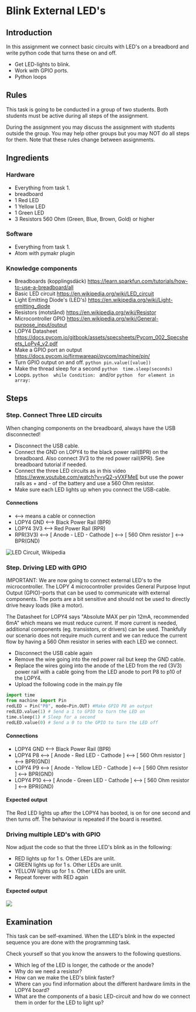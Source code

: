# Blink External LED's

## Introduction
In this assignment we connect basic circuits with LED's on a breadbord and write python code that turns these on and off. 

 * Get LED-lights to blink.
 * Work with GPIO ports.
 * Python loops
 

## Rules

This task is going to be conducted in a group of two students. Both students must be active during all steps of the assignment.

During the assignment you may discuss the assignment with students outside the group. You may help other groups but you may NOT do all steps for them. Note that these rules change between assignments.

## Ingredients

### Hardware
 * Everything from task 1.
 * breadboard
 * 1 Red LED
 * 1 Yellow LED
 * 1 Green LED
 * 3 Resistors 560 Ohm (Green, Blue, Brown, Gold) or higher
 
### Software 
 * Everything from task 1.
 * Atom with pymakr plugin

### Knowledge components
 * Breadboards (kopplingsdäck) https://learn.sparkfun.com/tutorials/how-to-use-a-breadboard/all
 * Basic LED circuit https://en.wikipedia.org/wiki/LED_circuit
  * Light Emitting Diode's (LED's) https://en.wikipedia.org/wiki/Light-emitting_diode
  * Resistors (motstånd) https://en.wikipedia.org/wiki/Resistor
 * Microcontroller GPIO https://en.wikipedia.org/wiki/General-purpose_input/output
  * LOPY4 Datasheet https://docs.pycom.io/gitbook/assets/specsheets/Pycom_002_Specsheets_LoPy4_v2.pdf 
  * Make a GPIO port an output https://docs.pycom.io/firmwareapi/pycom/machine/pin/
  * Turn GPIO output on and off. ```python pin.value([value]) ```
 * Make the thread sleep for a second  ```python  time.sleep(seconds) ```
 * Loops. ```python  while Condition: ``` and/or ```python  for element in array: ```

 
## Steps


### Step. Connect Three LED circuits
When changing components on the breadboard, always have the USB disconnected!
 * Disconnect the USB cable. 
 * Connect the GND on LOPY4 to the black power rail(BPR) on the breadboard. Also connect 3V3 to the red power rail(RPR). See breadboard tutorial if needed.
 * Connect the three LED circuits as in this video https://www.youtube.com/watch?v=yQ2-yVXFMeE but use the power rails as + and - of the battery and use a 560 Ohm resistor. 
 * Make sure each LED lights up when you connect the USB-cable. 
 
#### Connections 
 * <--> means a cable or connection
 * LOPY4 GND <--> Black Power Rail (BPR)
 * LOPY4 3V3 <--> Red Power Rail (RPR)
 * RPR(3V3) <--> [ Anode - LED - Cathode ] <--> [ 560 Ohm resistor ] <--> BPR(GND)
 
 ![LED Circuit, Wikipedia](https://upload.wikimedia.org/wikipedia/commons/thumb/c/c9/LED_circuit.svg/1200px-LED_circuit.svg.png)


### Step. Driving LED with GPIO  
IMPORTANT: We are now going to connect external LED's to the microcontroller. The LOPY 4 microcontroller provides General Purpose Input Output (GPIO)-ports that can be used to communicate with external components. The ports are a bit sensitive and should not be used to directly drive heavy loads (like a motor).

The Datasheet for LOPY4 says "Absolute MAX per pin 12mA, recommended 6mA" which means we must reduce current. If more current is needed, additional components (eg. transistors, or drivers) can be used. Thankfully our scenario does not require much current and we can reduce the current flow by having a 560 Ohm resistor in series with each LED we connect.

 * Disconnect the USB cable again
 * Remove the wire going into the red power rail but keep the GND cable.
 * Replace the wires going into the anode of the LED from the red (3V3) power rail with a cable going from the LED anode to port P8 to p10 of the LOPY4.
 * Upload the following code in the main.py file

```python
import time
from machine import Pin
redLED = Pin("P8", mode=Pin.OUT) #Make GPIO P8 an output
redLED.value(1) # Send a 1 to GPIO to turn the LED on
time.sleep(1) # Sleep for a second
redLED.value(0) # Send a 0 to the GPIO to turn the LED off
```

#### Connections 
 * LOPY4 GND <--> Black Power Rail (BPR)
 * LOPY4 P8 <--> [ Anode - Red LED - Cathode ] <--> [ 560 Ohm resistor ] <--> BPR(GND)
 * LOPY4 P9 <--> [ Anode - Yellow LED - Cathode ] <--> [ 560 Ohm resistor ] <--> BPR(GND)
 * LOPY4 P10 <--> [ Anode - Green LED - Cathode ] <--> [ 560 Ohm resistor ] <--> BPR(GND)

#### Expected output

The Red LED lights up after the LOPY4 has booted, is on for one second and then turns off. The behaviour is repeated if the board is resetted.

### Driving multiple LED's with GPIO

Now adjust the code so that the three LED's blink as in the following:
 * RED lights up for 1 s. Other LEDs are unlit.
 * GREEN lights up for 1 s. Other LEDs are unlit.
 * YELLOW lights up for 1 s. Other LEDs are unlit.
 * Repeat forever with RED again

#### Expected output
[![](http://img.youtube.com/vi/Wtd8pp-DW3w/0.jpg)](http://www.youtube.com/watch?v=Wtd8pp-DW3w "")

## Examination
This task can be self-examined. When the LED's blink in the expected sequence you are done with the programming task.

Check yourself so that you know the answers to the following questions.
 * Which leg of the LED is longer, the cathode or the anode?
 * Why do we need a resistor?
 * How can we make the LED's blink faster?
 * Where can you find information about the different hardware limits in the LOPY4 board?
 * What are the components of a basic LED-circuit and how do we connect them in order for the LED to light up?


